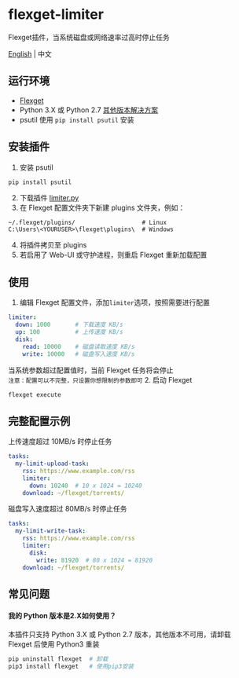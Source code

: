 # flexget-limiter
Flexget插件，当系统磁盘或网络速率过高时停止任务

[English](https://github.com/Juszoe/flexget-limiter) | 中文

## 运行环境
- [Flexget](https://flexget.com/)
- Python 3.X 或 Python 2.7 [其他版本解决方案](#version)
- psutil 使用 `pip install psutil` 安装

## 安装插件
1. 安装 psutil
```bash
pip install psutil
```
2. 下载插件 [limiter.py](https://github.com/Juszoe/flexget-limiter/releases)
3. 在 Flexget 配置文件夹下新建 plugins 文件夹，例如：
```
~/.flexget/plugins/                   # Linux
C:\Users\<YOURUSER>\flexget\plugins\  # Windows
```
4. 将插件拷贝至 plugins
5. 若启用了 Web-UI 或守护进程，则重启 Flexget 重新加载配置

## 使用
1. 编辑 Flexget 配置文件，添加`limiter`选项，按照需要进行配置
```yaml
limiter:
  down: 1000       # 下载速度 KB/s
  up: 100          # 上传速度 KB/s
  disk:
    read: 10000    # 磁盘读取速度 KB/s
    write: 10000   # 磁盘写入速度 KB/s
```
当系统参数超过配置值时，当前 Flexget 任务将会停止<br>
`注意：配置可以不完整，只设置你想限制的参数即可`
2. 启动 Flexget
``` bash
flexget execute
```

## 完整配置示例
上传速度超过 10MB/s 时停止任务
```yaml
tasks:
  my-limit-upload-task:
    rss: https://www.example.com/rss
    limiter:
      down: 10240  # 10 x 1024 = 10240
    download: ~/flexget/torrents/
```
磁盘写入速度超过 80MB/s 时停止任务
```yaml
tasks:
  my-limit-write-task:
    rss: https://www.example.com/rss
    limiter:
      disk:
        write: 81920  # 80 x 1024 = 81920
    download: ~/flexget/torrents/
```

## 常见问题
#### 我的 Python 版本是2.X如何使用？
<span id="version"></span>
本插件只支持 Python 3.X 或 Python 2.7 版本，其他版本不可用，请卸载 Flexget 后使用 Python3 重装
```bash
pip uninstall flexget  # 卸载
pip3 install flexget   # 使用pip3安装
```